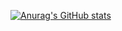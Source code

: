 [![Anurag's GitHub stats](https://github-readme-stats.vercel.app/api?username=Kovirum)](https://github.com/anuraghazra/github-readme-stats)
